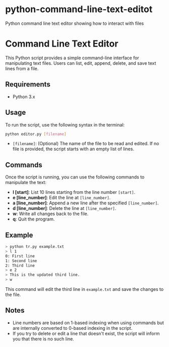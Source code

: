 # python-command-line-text-editot
Python command line text editor showing how to interact with files 

# Command Line Text Editor

This Python script provides a simple command-line interface for manipulating text files. Users can list, edit, append, delete, and save text lines from a file. 

## Requirements

- Python 3.x

## Usage

To run the script, use the following syntax in the terminal:

```bash
python editor.py [filename]
```

- `[filename]`: (Optional) The name of the file to be read and edited. If no file is provided, the script starts with an empty list of lines.

## Commands

Once the script is running, you can use the following commands to manipulate the text:

- **l [start]**: List 10 lines starting from the line number `[start]`.
- **e [line_number]**: Edit the line at `[line_number]`.
- **a [line_number]**: Append a new line after the specified `[line_number]`.
- **d [line_number]**: Delete the line at `[line_number]`.
- **w**: Write all changes back to the file.
- **q**: Quit the program.

## Example

```bash
> python tr.py example.txt
> l 1
0: First line
1: Second line
2: Third line
> e 2
> This is the updated third line.
> w
```

This command will edit the third line in `example.txt` and save the changes to the file.

## Notes

- Line numbers are based on 1-based indexing when using commands but are internally converted to 0-based indexing in the script.
- If you try to delete or edit a line that doesn't exist, the script will inform you that there is no such line.
